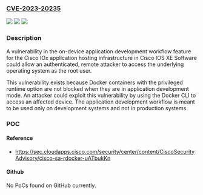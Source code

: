 ### [CVE-2023-20235](https://cve.mitre.org/cgi-bin/cvename.cgi?name=CVE-2023-20235)
![](https://img.shields.io/static/v1?label=Product&message=Cisco%20IOS%20XE%20Software&color=blue)
![](https://img.shields.io/static/v1?label=Version&message=%3D%20N%2FA%20&color=brighgreen)
![](https://img.shields.io/static/v1?label=Vulnerability&message=n%2Fa&color=brighgreen)

### Description

A vulnerability in the on-device application development workflow feature for the Cisco IOx application hosting infrastructure in Cisco IOS XE Software could allow an authenticated, remote attacker to access the underlying operating system as the root user. This vulnerability exists because Docker containers with the privileged runtime option are not blocked when they are in application development mode. An attacker could exploit this vulnerability by using the Docker CLI to access an affected device. The application development workflow is meant to be used only on development systems and not in production systems.

### POC

#### Reference
- https://sec.cloudapps.cisco.com/security/center/content/CiscoSecurityAdvisory/cisco-sa-rdocker-uATbukKn

#### Github
No PoCs found on GitHub currently.

